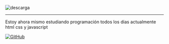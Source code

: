 ![descarga](https://github.com/user-attachments/assets/cea3a62a-c921-49a0-a21b-2f46e9db7e57)

---

Estoy ahora mismo estudiando programación todos los dias actualmente html css y javascript 

<a href='' target="_blank"><img alt='GitHub' src='https://img.shields.io/badge/github-100000?style=for-the-badge&logo=GitHub&logoColor=white&labelColor=black&color=black'/></a>
